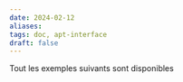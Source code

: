 ```yaml
---
date: 2024-02-12
aliases: 
tags: doc, apt-interface
draft: false
---
```


Tout les exemples suivants sont disponibles 